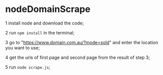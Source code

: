 # nodeDomainScrape

1 install node and download the code;

2 run `npm install` in the terminal;

3 go to "https://www.domain.com.au/?mode=sold" and enter the location you want to use;

4 get the urls of first page and second page from the result of step 3;

5 run `node scrape.js`;
